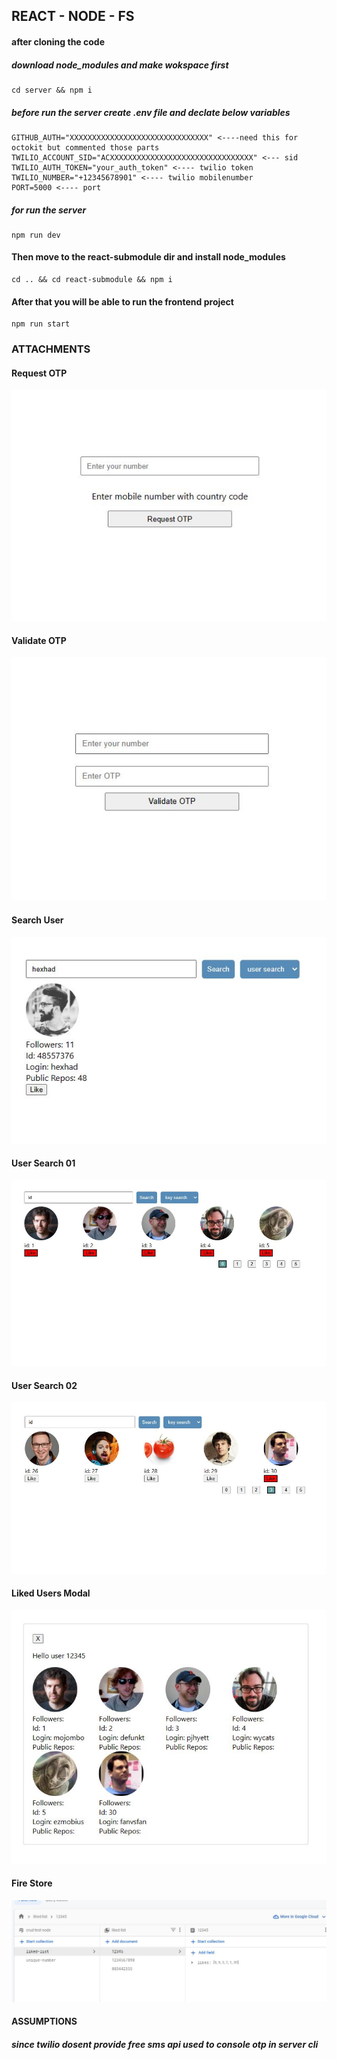 ## REACT - NODE - FS

#### after cloning the code

##### download node_modules and make wokspace first
```
cd server && npm i
```

##### before run the server create .env file and declate below variables
```
GITHUB_AUTH="XXXXXXXXXXXXXXXXXXXXXXXXXXXXXXX" <----need this for octokit but commented those parts
TWILIO_ACCOUNT_SID="ACXXXXXXXXXXXXXXXXXXXXXXXXXXXXXXXX" <--- sid
TWILIO_AUTH_TOKEN="your_auth_token" <---- twilio token
TWILIO_NUMBER="+12345678901" <---- twilio mobilenumber
PORT=5000 <---- port
```
##### for run the server
```
npm run dev
```

#### Then move to the react-submodule dir and install node_modules
```
cd .. && cd react-submodule && npm i
```

#### After that you will be able to run the frontend project
```
npm run start
```

### ATTACHMENTS
#### Request OTP
![](/imgs/requestOtp.JPG)

#### Validate OTP
![](/imgs/validateOtp.JPG)

#### Search User
![](/imgs/searchUser.JPG)

#### User Search 01
![](/imgs/charactorSearch.JPG)

#### User Search 02
![](/imgs/charactorSearch2.JPG)

#### Liked Users Modal
![](/imgs/likedUsers.JPG)

#### Fire Store
![](/imgs/firesotre.JPG)




#### ASSUMPTIONS
##### since twilio dosent provide free sms api used to console otp in server cli 
